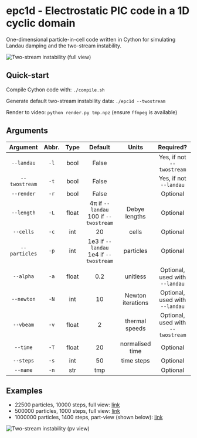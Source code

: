 # epc1d - Electrostatic PIC code in a 1D cyclic domain

One-dimensional particle-in-cell code written in Cython for simulating Landau damping and the two-stream instability.

<img src="https://github.com/ajulik1997/epc1d/blob/master/example.gif" alt="Two-stream instability (full view)">

## Quick-start

Compile Cython code with: `./compile.sh`

Generate default two-stream instability data: `./epc1d --twostream`

Render to video: `python render.py tmp.npz` (ensure `ffmpeg` is available)

## Arguments

|    Argument   	| Abbr. 	|  Type 	|                  Default                  	|       Units       	|               Required?               	|
|:-------------:	|:-----:	|:-----:	|:-----------------------------------------:	|:-----------------:	|:-------------------------------------:	|
|   `--landau`  	|  `-l` 	|  bool 	|                   False                   	|                   	|       Yes, if not `--twostream`       	|
| `--twostream` 	|  `-t` 	|  bool 	|                   False                   	|                   	|         Yes, if not `--landau`        	|
|   `--render`  	|  `-r` 	|  bool 	|                   False                   	|                   	|                Optional               	|
|   `--length`  	|  `-L` 	| float 	|  4π if `--landau`<br>100 if `--twostream` 	|   Debye lengths   	|                Optional               	|
|   `--cells`   	|  `-c` 	|  int  	|                     20                    	|       cells       	|                Optional               	|
| `--particles` 	|  `-p` 	|  int  	| 1e3 if `--landau`<br>1e4 if `--twostream` 	|     particles     	|                Optional               	|
|   `--alpha`   	|  `-a` 	| float 	|                    0.2                    	|      unitless     	|   Optional,<br>used with `--landau`   	|
|   `--newton`  	|  `-N` 	|  int  	|                     10                    	| Newton iterations 	|   Optional,<br>used with `--landau`   	|
|   `--vbeam`   	|  `-v` 	| float 	|                     2                     	|   thermal speeds  	| Optional,<br> used with `--twostream` 	|
|    `--time`   	|  `-T` 	| float 	|                     20                    	|  normalised time  	|                Optional               	|
|   `--steps`   	|  `-s` 	|  int  	|                     50                    	|     time steps    	|                Optional               	|
|    `--name`   	|  `-n` 	|  str  	|                    tmp                    	|                   	|                Optional               	|

## Examples

- 22500 particles, 10000 steps, full view: [link](https://mega.nz/file/t1pD3JbQ#NHD7XyDFssapQbd9zTxML9my6iaDc2K5EctsXqsPpl4)
- 500000 particles, 1000 steps, full view: [link](https://mega.nz/file/5sx1Qb4A#B-bHV7i5HWAP1s-aSH9-cidjtT1f4snYspV2qPvX1Po)
- 1000000 particles, 1400 steps, part-view (shown below): [link](https://mega.nz/file/I0xD2b7C#E5DfHJJ58yqeyOLJSvPMc8shwWS30MUZsMDDsaa5O8M)

<img src="https://github.com/ajulik1997/epc1d/blob/master/example2.gif" alt="Two-stream instability (pv view)">
